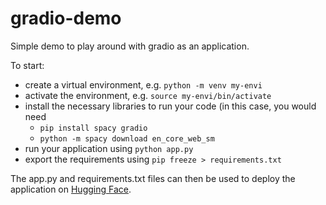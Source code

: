 # gradio-demo

Simple demo to play around with gradio as an application. 

To start:
* create a virtual environment, e.g. ```python -m venv my-envi ```
* activate the environment, e.g.  ```source my-envi/bin/activate ```
* install the necessary libraries to run your code (in this case, you would need
  - ```pip install spacy gradio ```
  - ```python -m spacy download en_core_web_sm ```
* run your application using ```python app.py ```
* export the requirements using ```pip freeze > requirements.txt ```

The app.py and requirements.txt files can then be used to deploy the application on [Hugging Face](https://huggingface.co/spaces/aurioldegbelo/ner_space_2023/tree/main).
